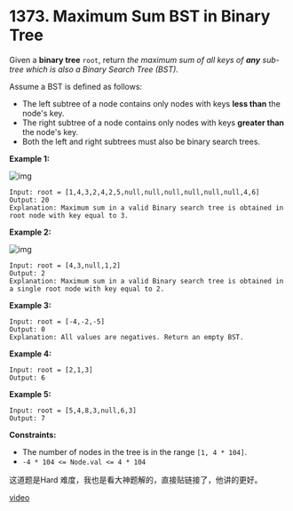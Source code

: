 # 1373. Maximum Sum BST in Binary Tree

Given a **binary tree** `root`, return *the maximum sum of all keys of **any** sub-tree which is also a Binary Search Tree (BST)*.

Assume a BST is defined as follows:

- The left subtree of a node contains only nodes with keys **less than** the node's key.
- The right subtree of a node contains only nodes with keys **greater than** the node's key.
- Both the left and right subtrees must also be binary search trees.

 

**Example 1:**

![img](https://assets.leetcode.com/uploads/2020/01/30/sample_1_1709.png)

```
Input: root = [1,4,3,2,4,2,5,null,null,null,null,null,null,4,6]
Output: 20
Explanation: Maximum sum in a valid Binary search tree is obtained in root node with key equal to 3.
```

**Example 2:**

![img](https://assets.leetcode.com/uploads/2020/01/30/sample_2_1709.png)

```
Input: root = [4,3,null,1,2]
Output: 2
Explanation: Maximum sum in a valid Binary search tree is obtained in a single root node with key equal to 2.
```

**Example 3:**

```
Input: root = [-4,-2,-5]
Output: 0
Explanation: All values are negatives. Return an empty BST.
```

**Example 4:**

```
Input: root = [2,1,3]
Output: 6
```

**Example 5:**

```
Input: root = [5,4,8,3,null,6,3]
Output: 7
```

 

**Constraints:**

- The number of nodes in the tree is in the range `[1, 4 * 104]`.
- `-4 * 104 <= Node.val <= 4 * 104`



这道题是Hard 难度，我也是看大神题解的，直接贴链接了，他讲的更好。

[video](https://www.bilibili.com/video/av94811678/)

